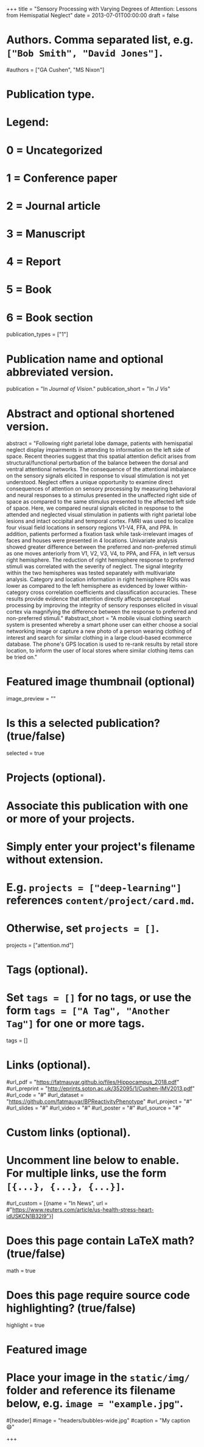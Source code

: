 +++
title = "Sensory Processing with Varying Degrees of Attention: Lessons from Hemispatial Neglect"
date = 2013-07-01T00:00:00
draft = false

# Authors. Comma separated list, e.g. `["Bob Smith", "David Jones"]`.
#authors = ["GA Cushen", "MS Nixon"]

# Publication type.
# Legend:
# 0 = Uncategorized
# 1 = Conference paper
# 2 = Journal article
# 3 = Manuscript
# 4 = Report
# 5 = Book
# 6 = Book section
publication_types = ["1"]

# Publication name and optional abbreviated version.
publication = "In *Journal of Vision*."
publication_short = "In *J Vis*"

# Abstract and optional shortened version.
abstract = "Following right parietal lobe damage, patients with hemispatial neglect display impairments in attending to information on the left side of space. Recent theories suggest that this spatial attention deficit arises from structural/functional perturbation of the balance between the dorsal and ventral attentional networks. The consequence of the attentional imbalance on the sensory signals elicited in response to visual stimulation is not yet understood. Neglect offers a unique opportunity to examine direct consequences of attention on sensory processing by measuring behavioral and neural responses to a stimulus presented in the unaffected right side of space as compared to the same stimulus presented to the affected left side of space. Here, we compared neural signals elicited in response to the attended and neglected visual stimulation in patients with right parietal lobe lesions and intact occipital and temporal cortex. FMRI was used to localize four visual field locations in sensory regions V1-V4, FFA, and PPA. In addition, patients performed a fixation task while task-irrelevant images of faces and houses were presented in 4 locations. Univariate analysis showed greater difference between the preferred and non-preferred stimuli as one moves anteriorly from V1, V2, V3, V4, to PPA, and FFA, in left versus right hemisphere. The reduction of right hemisphere response to preferred stimuli was correlated with the severity of neglect. The signal integrity within the two hemispheres was tested separately with multivariate analysis. Category and location information in right hemisphere ROIs was lower as compared to the left hemisphere as evidenced by lower within-category cross correlation coefficients and classification accuracies. These results provide evidence that attention directly affects perceptual processing by improving the integrity of sensory responses elicited in visual cortex via magnifying the difference between the response to preferred and non-preferred stimuli."
#abstract_short = "A mobile visual clothing search system is presented whereby a smart phone user can either choose a social networking image or capture a new photo of a person wearing clothing of interest and search for similar clothing in a large cloud-based ecommerce database. The phone's GPS location is used to re-rank results by retail store location, to inform the user of local stores where similar clothing items can be tried on."

# Featured image thumbnail (optional)
image_preview = ""

# Is this a selected publication? (true/false)
selected = true

# Projects (optional).
#   Associate this publication with one or more of your projects.
#   Simply enter your project's filename without extension.
#   E.g. `projects = ["deep-learning"]` references `content/project/card.md`.
#   Otherwise, set `projects = []`.
projects = ["attention.md"]

# Tags (optional).
#   Set `tags = []` for no tags, or use the form `tags = ["A Tag", "Another Tag"]` for one or more tags.
tags = []

# Links (optional).

#url_pdf = "https://fatmauyar.github.io/files/Hippocampus_2018.pdf"
#url_preprint = "http://eprints.soton.ac.uk/352095/1/Cushen-IMV2013.pdf"
#url_code = "#"
#url_dataset = "https://github.com/fatmauyar/BPReactivityPhenotype"
#url_project = "#"
#url_slides = "#"
#url_video = "#"
#url_poster = "#"
#url_source = "#"

# Custom links (optional).
#   Uncomment line below to enable. For multiple links, use the form `[{...}, {...}, {...}]`.
#url_custom = [{name = "In News", url = #"https://www.reuters.com/article/us-health-stress-heart-idUSKCN1B32I9"}]

# Does this page contain LaTeX math? (true/false)
math = true

# Does this page require source code highlighting? (true/false)
highlight = true

# Featured image
# Place your image in the `static/img/` folder and reference its filename below, e.g. `image = "example.jpg"`.
#[header]
#image = "headers/bubbles-wide.jpg"
#caption = "My caption :smile:"

+++
